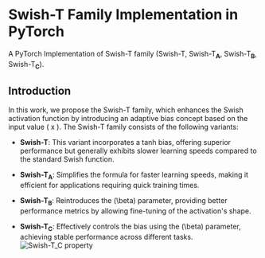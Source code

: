 # Swish-T Family Implementation in PyTorch

A PyTorch Implementation of Swish-T family (Swish-T, Swish-T<sub><strong>A</strong></sub>, Swish-T<sub><strong>B</strong></sub>, Swish-T<sub><strong>C</strong></sub>).

## Introduction

In this work, we propose the Swish-T family, which enhances the Swish activation function by introducing an adaptive bias concept based on the input value \( x \). The Swish-T family consists of the following variants:

- **Swish-T**: This variant incorporates a tanh bias, offering superior performance but generally exhibits slower learning speeds compared to the standard Swish function.
- **Swish-T<sub><strong>A</strong></sub>**: Simplifies the formula for faster learning speeds, making it efficient for applications requiring quick training times.
- **Swish-T<sub><strong>B</strong></sub>**: Reintroduces the \(\beta\) parameter, providing better performance metrics by allowing fine-tuning of the activation's shape.

- **Swish-T<sub><strong>C</strong></sub>**: Effectively controls the bias using the \(\beta\) parameter, achieving stable performance across different tasks.
![Swish-T_C property](plot_SiwshT_C.png)
